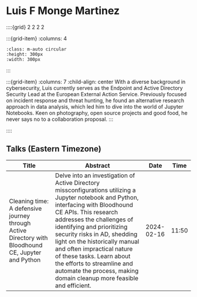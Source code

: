 # Luis F Monge Martinez

::::{grid} 2 2 2 2

:::{grid-item}
:columns: 4

```{image} ../images/speakers/LuisFMongeMartinez.png
:class: m-auto circular
:height: 300px
:width: 300px
```

:::

:::{grid-item}
:columns: 7
:child-align: center
With a diverse background in cybersecurity, Luis currently serves as the Endpoint and Active Directory Security Lead at the European External Action Service. Previously focused on incident response and threat hunting, he found an alternative research approach in data analysis, which led him to dive into the world of Jupyter Notebooks. Keen on photography, open source projects and good food, he never says no to a collaboration proposal.
:::

::::

## Talks (Eastern Timezone)

| Title | Abstract | Date | Time |
| ----- | -------- | ---- | ---- |
| Cleaning time: A defensive journey through Active Directory with Bloodhound CE, Jupyter and Python | Delve into an investigation of Active Directory missconfigurations utilizing a Jupyter notebook and Python, interfacing with Bloodhound CE APIs. This research addresses the challenges of identifying and prioritizing security risks in AD, shedding light on the historically manual and often impractical nature of these tasks. Learn about the efforts to streamline and automate the process, making domain cleanup more feasible and efficient. | 2024-02-16 | 11:50 |
